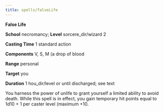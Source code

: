 ```yaml
---
title: spells/falseLife
---
```

 **False Life**

**School** necromancy; **Level** sorcere_dir/wizard 2

**Casting Time** 1 standard action

**Components** V, S, M (a drop of blood

**Range** personal

**Target** you

**Duration** 1 hou_dir/level or until discharged; see text

You harness the power of unlife to grant yourself a limited ability to avoid death. While this spell is in effect, you gain temporary hit points equal to 1d10 + 1 per caster level (maximum +10.

